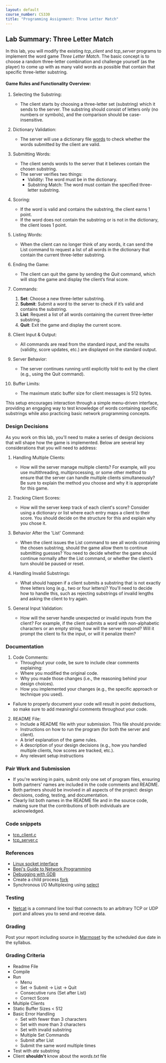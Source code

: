 ```yaml
---
layout: default
course_number: CS330
title: "Programming Assignment: Three Letter Match"
---
```


## Lab Summary: Three Letter Match
In this lab, you will modify the existing _tcp_client_ and _tcp_server_ programs to implement the word game *Three Letter Match*. The basic concept is to choose a random three-letter combination and challenge yourself (as the player) to come up with as many valid words as possible that contain that specific three-letter substring.

#### Game Rules and Functionality Overview:
1. Selecting the Substring:
   - The client starts by choosing a three-letter set (substring) which it sends to the server. The substring should consist of letters only (no numbers or symbols), and the comparison should be case-insensitive.
  
2. Dictionary Validation:
   - The server will use a dictionary file [words](files/words.txt) to check whether the words submitted by the client are valid.

3. Submitting Words:
   - The client sends words to the server that it believes contain the chosen substring.
   - The server verifies two things:
     - Validity: The word must be in the dictionary.
     - Substring Match: The word must contain the specified three-letter substring.

4. Scoring:
   - If the word is valid and contains the substring, the client earns 1 point.
   - If the word does not contain the substring or is not in the dictionary, the client loses 1 point.

5. Listing Words:
   - When the client can no longer think of any words, it can send the List command to request a list of all words in the dictionary that contain the current three-letter substring.

6. Ending the Game:
   - The client can quit the game by sending the _Quit_ command, which will stop the game and display the client’s final score.

7. Commands:
   1. __Set__: Choose a new three-letter substring.
   2. __Submit__: Submit a word to the server to check if it’s valid and contains the substring.
   3. __List__: Request a list of all words containing the current three-letter substring.
   4. __Quit__: Exit the game and display the current score.

8. Client Input & Output:
   - All commands are read from the standard input, and the results (validity, score updates, etc.) are displayed on the standard output.

9. Server Behavior:
   -  The server continues running until explicitly told to exit by the client (e.g., using the Quit command).

10. Buffer Limits:
    - The maximum static buffer size for client messages is 512 bytes.

This setup encourages interaction through a simple menu-driven interface, providing an engaging way to test knowledge of words containing specific substrings while also practicing basic network programming concepts.

### Design Decisions
As you work on this lab, you'll need to make a series of design decisions that will shape how the game is implemented. Below are several key considerations that you will need to address:

1. Handling Multiple Clients:
   - How will the server manage multiple clients? For example, will you use multithreading, multiprocessing, or some other method to ensure that the server can handle multiple clients simultaneously? Be sure to explain the method you choose and why it is appropriate for this game.

2. Tracking Client Scores:
   - How will the server keep track of each client's score? Consider using a dictionary or list where each entry maps a client to their score. You should decide on the structure for this and explain why you chose it.

3. Behavior After the 'List' Command:
   - When the client issues the List command to see all words containing the chosen substring, should the game allow them to continue submitting guesses? You need to decide whether the game should continue normally after the List command, or whether the client’s turn should be paused or reset.

4. Handling Invalid Substrings:
   - What should happen if a client submits a substring that is not exactly three letters long (e.g., two or four letters)? You'll need to decide how to handle this, such as rejecting substrings of invalid lengths and asking the client to try again.

5. General Input Validation:
   - How will the server handle unexpected or invalid inputs from the client? For example, if the client submits a word with non-alphabetic characters or an empty string, how will the server respond? Will it prompt the client to fix the input, or will it penalize them?

### Documentation
1. Code Comments:
   - Throughout your code, be sure to include clear comments explaining:
    - Where you modified the original code.
    - Why you made those changes (i.e., the reasoning behind your design choices).
    - How you implemented your changes (e.g., the specific approach or technique you used).
  - Failure to properly document your code will result in point deductions, so make sure to add meaningful comments throughout your code.
2. README File:
   - Include a README file with your submission. This file should provide:
    - Instructions on how to run the program (for both the server and client).
    - A brief explanation of the game rules.
    - A description of your design decisions (e.g., how you handled multiple clients, how scores are tracked, etc.).
    - Any relevant setup instructions

### Pair Work and Submission
  - If you're working in pairs, submit only one set of program files, ensuring both partners' names are included in the code comments and README.
  - Both partners should be involved in all aspects of the project: design decisions, coding, testing, and documentation.
  - Clearly list both names in the README file and in the source code, making sure that the contributions of both individuals are acknowledged.

### Code snippets
  - [tcp_client.c](files/tcp_client.c)
  - [tcp_server.c](files/tcp_server.c)

### References
  - [Linux socket interface](https://linux.die.net/man/7/socket)
  - [Beej's Guide to Network Programming](https://beej.us/guide/bgnet/html/)
  - [Debugging with GDB](https://ftp.gnu.org/old-gnu/Manuals/gdb/html_node/gdb_toc.html)
  - Create a child process [fork](https://linux.die.net/man/2/fork)
  - Synchronous I/O Multiplexing using [select](https://www.man7.org/linux/man-pages/man2/select.2.html)

### Testing
  - [Netcat](http://netcat.sourceforge.net/) is a command line tool that connects to an arbitrary TCP or UDP port and allows you to send and receive data.

### Grading
Post your report including source in [Marmoset](https://cs.ycp.edu/marmoset) by the scheduled due date in the syllabus.

### Grading Criteria 
- Readme File
- Compile
- Run
  - Menu
  - Set -> Submit -> List -> Quit
  - Consecutive runs (Set after List)
  - Correct Score
- Multiple Clients 
- Static Buffer Sizes < 512
- Basic Error Handling 
  - Set with fewer than 3 characters
  - Set with more than 3 characters
  - Set with invalid substring
  - Multiple Set Commands
  - Submit after List
  - Submit the same word multiple times
- Test with _ate_ substring
- Client __shouldn't__ know about the _words.txt_ file

<!-- 

cat words.txt | perl -nlE '$_=lc; $l=length; next if $l < 3; m/(.{3,$l})(?{ $freq{$1}++ })^/; END { say "$freq{$_} $_" for keys %freq }' | sort -rg | head -10

 -->


